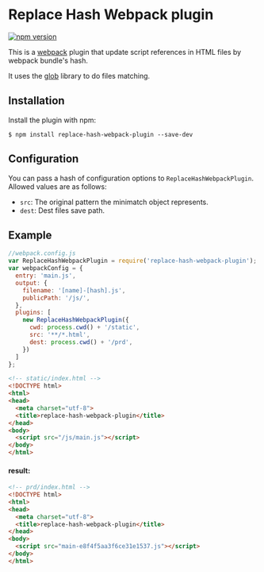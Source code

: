 # Replace Hash Webpack plugin

[![npm version](https://badge.fury.io/js/replace-hash-webpack-plugin.svg)](http://badge.fury.io/js/replace-hash-webpack-plugin)

This is a [webpack](http://webpack.github.io/) plugin that update script references in HTML files by webpack bundle's hash.

 It uses the [glob](https://github.com/isaacs/node-glob) library to do files matching.

## Installation

Install the plugin with npm:
```shell
$ npm install replace-hash-webpack-plugin --save-dev
```

## Configuration

You can pass a hash of configuration options to `ReplaceHashWebpackPlugin`.
Allowed values are as follows:

- `src`: The original pattern the minimatch object represents.
- `dest`: Dest files save path.

## Example

```javascript
//webpack.config.js
var ReplaceHashWebpackPlugin = require('replace-hash-webpack-plugin');
var webpackConfig = {
  entry: 'main.js',
  output: {
    filename: '[name]-[hash].js',
    publicPath: '/js/',
  },
  plugins: [
    new ReplaceHashWebpackPlugin({
      cwd: process.cwd() + '/static',
      src: '**/*.html',
      dest: process.cwd() + '/prd',
    })
  ]
};
```

```html
<!-- static/index.html -->
<!DOCTYPE html>
<html>
<head>
  <meta charset="utf-8">
  <title>replace-hash-webpack-plugin</title>
</head>
<body>
  <script src="/js/main.js"></script>
</body>
</html>
```

#### result:

```html
<!-- prd/index.html -->
<!DOCTYPE html>
<html>
<head>
  <meta charset="utf-8">
  <title>replace-hash-webpack-plugin</title>
</head>
<body>
  <script src="main-e8f4f5aa3f6ce31e1537.js"></script>
</body>
</html>
```
